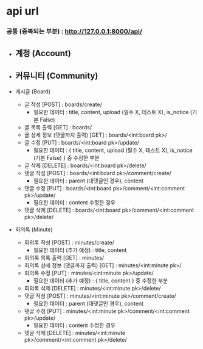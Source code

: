 # api url

### 공통 (중복되는 부분) : http://127.0.0.1:8000/api/

- 계정 (Account)
  - 
- 커뮤니티 (Community)
  - 

- 게시글 (Board)
  - 글 작성 [POST] : boards/create/
    - 필요한 데이터 : title, content, upload (필수 X, 테스트 X), is_notice (기본 False)
  - 글 목록 출력 [GET] : boards/
  - 글 상세 정보 (댓글까지 출력) [GET] : boards/<int:board pk>/
  - 글 수정 [PUT] : boards/<int:board pk>/update/
    - 필요한 데이터 : { title, content, upload (필수 X, 테스트 X), is_notice (기본 False) } 중 수정한 부분
  - 글 삭제 [DELETE] : boards/<int:board pk>/delete/
  - 댓글 작성 [POST] : boards/<int:board pk>/comment/create/
    - 필요한 데이터 : parent (대댓글인 경우), content
  - 댓글 수정 [PUT] : boards/<int:board pk>/comment/<int:comment pk>/update/
    - 필요한 데이터 : content 수정한 경우
  - 댓글 삭제 [DELETE] : boards/<int:board pk>/comment/<int:comment pk>/delete/

- 회의록 (Minute)
  - 회의록 작성 [POST] : minutes/create/
    - 필요한 데이터 (추가 예정) : title, content
  - 회의록 목록 출력 [GET] : minutes/
  - 회의록 상세 정보 (댓글까지 출력) [GET] : minutes/<int:minute pk>/
  - 회의록 수정 [PUT] : minutes/<int:minute pk>/update/
    - 필요한 데이터 (추가 예정) : { title, content } 중 수정한 부분
  - 회의록 삭제 [DELETE] : minutes/<int:minute pk>/delete/
  - 댓글 작성 [POST] : minutes/<int:minute pk>/comment/create/
    - 필요한 데이터 : parent (대댓글인 경우), content
  - 댓글 수정 [PUT] : minutes/<int:minute pk>/comment/<int:comment pk>/update/
    - 필요한 데이터 : content 수정한 경우
  - 댓글 삭제 [DELETE] : minutes/<int:minute pk>/comment/<int:comment pk>/delete/

